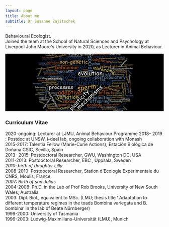```yaml
---
layout: page
title: About me
subtitle: Dr Susanne Zajitschek
---
```

Behavioural Ecologist.    
Joined the team at the School of Natural Sciences and Psychology at Liverpool John Moore's University in 2020, as Lecturer in Animal Behaviour.

![wordcloud](/img/wordcloud.jpg)

### Curriculum Vitae
   
2020-ongoing: Lecturer at LJMU, Animal Behaviour Programme
2018– 2019 : Postdoc at UNSW, i-deel lab, ongoing collaboration with Monash    
2015-2017: Talentia Fellow (Marie-Curie Actions), Estación Biológica de Doñana CSIC, Sevilla, Spain   
2013- 2015: Postdoctoral Researcher, GWU, Washington DC, USA   
2011-2013: Postdoctoral Researcher, EBC , Uppsala, Sweden    
*2010: birth of daughter Lilly*      
2008-2010: Postdoctoral Researcher, Station d’Ecologie Expérimentale du CNRS, Moulis, France    
*2007: Birth of son Julius*    
2004-2008: Ph.D. in the Lab of Prof Rob Brooks, University of New South Wales, Australia   
2003: Dipl. Biol., equivalent to MSc. (LMU; thesis title ‘ Adaptation to different temperature regimes in the toads Bombina variegata and B. bombina‘ in the lab of Beate Nürnberger)    
1999-2000: University of Tasmania    
1996-2003: Ludwig-Maximilians-Universität (LMU), Munich
